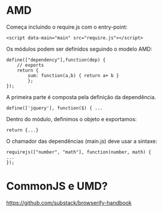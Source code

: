 AMD
====

Começa incluindo o require.js com o entry-point:

    <script data-main="main" src="require.js"></script>

Os módulos podem ser definidos seguindo o modelo AMD:

    define(["dependency"],function(dep) {
        // exports
        return { 
            sum: function(a,b) { return a+ b }
            };
    });

A primeira parte é composta pela definição da dependência.

    define(['jquery'], function($) { ...
    
Dentro do módulo, definimos o objeto e exportamos:

    return {...}    
    
O chamador das dependências (main.js) deve usar a sintaxe:

    requirejs(["number", "math"], function(number, math) {
    ...    
    });


CommonJS e UMD?
================

https://github.com/substack/browserify-handbook
